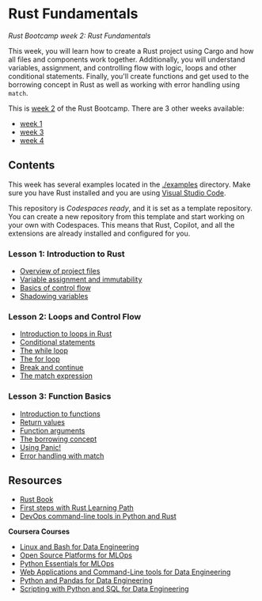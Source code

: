 # Rust Fundamentals

_Rust Bootcamp week 2: Rust Fundamentals_

This week, you will learn how to create a Rust project using Cargo and how all files and components work together. Additionally, you will understand variables, assignment, and controlling flow with logic, loops and other conditional statements. Finally, you'll create functions and get used to the borrowing concept in Rust as well as working with error handling using `match`.

This is [week 2](https://github.com/alfredodeza/rust-fundamentals) of the Rust Bootcamp. There are 3 other weeks available:
- [week 1](https://github.com/alfredodeza/rust-setup)
- [week 3](https://github.com/alfredodeza/rust-structs-types-enums/)
- [week 4](https://github.com/alfredodeza/applied-rust)

## Contents
This week has several examples located in the [./examples](./examples) directory. Make sure you have Rust installed and you are using [Visual Studio Code](https://code.visualstudio.com/?WT.mc_id=academic-0000-alfredodeza).

This repository is *Codespaces ready*, and it is set as a template repository. You can create a new repository from this template and start working on your own with Codespaces. This means that Rust, Copilot, and all the extensions are already installed and configured for you.

### Lesson 1: Introduction to Rust
- [Overview of project files](./examples/1-components/)
- [Variable assignment and immutability](./examples/2-variables/)
- [Basics of control flow](./examples/3-control-flow/)
- [Shadowing variables](./examples/4-shadowing/)

### Lesson 2: Loops and Control Flow
- [Introduction to loops in Rust](./examples/5-loops/)
- [Conditional statements](./examples/6-conditionals/)
- [The while loop](./examples/7-while-loops/)
- [The for loop](./examples/8-for-loops/)
- [Break and continue](./examples/9-break-continue/)
- [The match expression](./examples/10-match-control-flow/)

### Lesson 3: Function Basics
- [Introduction to functions](./examples/11-unit-functions/)
- [Return values](./examples/12-return-values/)
- [Function arguments](./examples/13-function-arguments/)
- [The borrowing concept](./examples/14-borrowing/)
- [Using Panic!](./examples/15-panic/)
- [Error handling with match](./examples/16-error-handling/)

## Resources

- [Rust Book](https://doc.rust-lang.org/book/)
- [First steps with Rust Learning Path](https://learn.microsoft.com/training/paths/rust-first-steps/?WT.mc_id=academic-0000-alfredodeza)
- [DevOps command-line tools in Python and Rust](https://learning.oreilly.com/videos/devops-command-line-tools/28037639VIDEOPAIML/)

**Coursera Courses**

- [Linux and Bash for Data Engineering](https://www.coursera.org/learn/linux-and-bash-for-data-engineering-duke)
- [Open Source Platforms for MLOps](https://www.coursera.org/learn/open-source-platforms-duke)
- [Python Essentials for MLOps](https://www.coursera.org/learn/python-essentials-mlops-duke)
- [Web Applications and Command-Line tools for Data Engineering](https://www.coursera.org/learn/web-app-command-line-tools-for-data-engineering-duke)
- [Python and Pandas for Data Engineering](https://www.coursera.org/learn/python-and-pandas-for-data-engineering-duke)
- [Scripting with Python and SQL for Data Engineering](https://www.coursera.org/learn/scripting-with-python-sql-for-data-engineering-duke)
